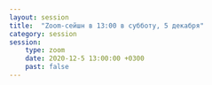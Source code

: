 ```yaml
---
layout: session
title:  "Zoom-сейшн в 13:00 в субботу, 5 декабря"
category: session
session:
    type: zoom
    date: 2020-12-5 13:00:00 +0300
    past: false
---
```

